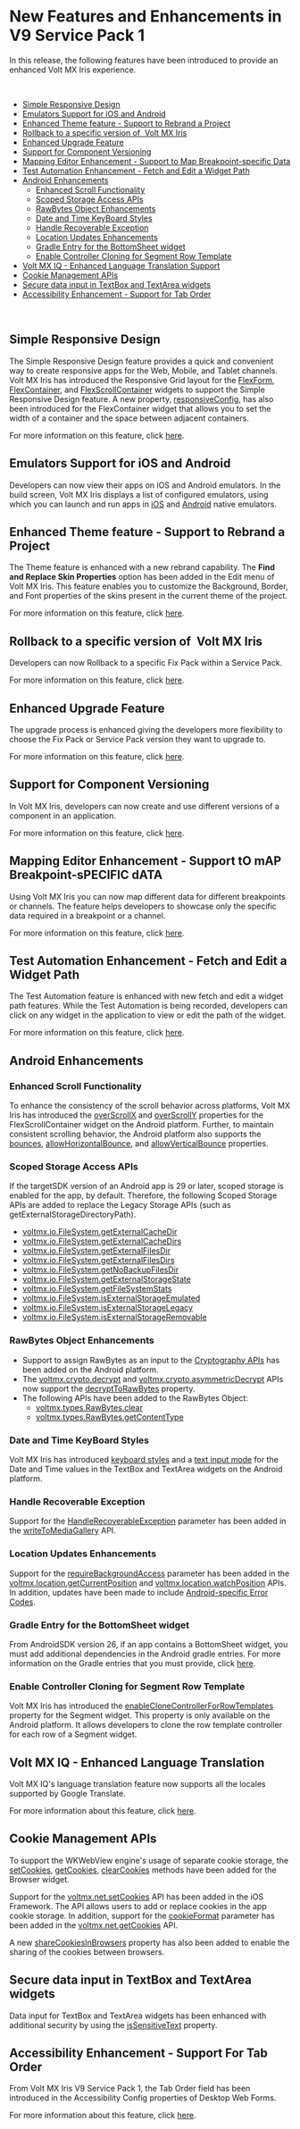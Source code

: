                          

New Features and Enhancements in V9 Service Pack 1
==================================================

In this release, the following features have been introduced to provide an enhanced Volt MX Iris experience.

 

*   [Simple Responsive Design](#simple-responsive-design)
*   [Emulators Support for iOS and Android](#emulators-support-for-ios-and-android)
*   [Enhanced Theme feature - Support to Rebrand a Project](#enhanced-theme-feature-support-to-rebrand-a-project)
*   [Rollback to a specific version of  Volt MX Iris](#rollback-to-a-specific-version-of)
*   [Enhanced Upgrade Feature](#enhanced-upgrade-feature)
*   [Support for Component Versioning](#support-for-component-versioning)
*   [Mapping Editor Enhancement - Support to Map Breakpoint-specific Data](#mapping-editor-enhancement-support-to-map-breakpoint-specific-data)
*   [Test Automation Enhancement - Fetch and Edit a Widget Path](#test-automation-enhancement-fetch-and-edit-a-widget-path)
*   [Android Enhancements](#android-enhancements)
    *   [Enhanced Scroll Functionality](#enhanced-scroll-functionality)
    *   [Scoped Storage Access APIs](#scoped-storage-access-apis)
    *   [RawBytes Object Enhancements](#rawbytes-object-enhancements)
    *   [Date and Time KeyBoard Styles](#date-and-time-keyboard-styles)
    *   [Handle Recoverable Exception](#handle-recoverable-exception)
    *   [Location Updates Enhancements](#location-updates-enhancements)
    *   [Gradle Entry for the BottomSheet widget](#gradle-entry-for-the-bottomsheet-widget)
    *   [Enable Controller Cloning for Segment Row Template](#enable-controller-cloning-for-segment-row-template)
*   [Volt MX IQ - Enhanced Language Translation Support](#volt-mx-iq-enhanced-language-translation)
*   [Cookie Management APIs](#cookie-management-apis)
*   [Secure data input in TextBox and TextArea widgets](#secure-data-input-in-textbox-and-textarea-widgets)
*   [Accessibility Enhancement - Support for Tab Order](#accessibility-enhancement-support-for-tab-order)

 

Simple Responsive Design
------------------------

The Simple Responsive Design feature provides a quick and convenient way to create responsive apps for the Web, Mobile, and Tablet channels.  
Volt MX  Iris has introduced the Responsive Grid layout for the [FlexForm](../../../Iris/iris_widget_prog_guide/Content/FlexForm_Properties.md#flexResponsive), [FlexContainer](../../../Iris/iris_widget_prog_guide/Content/FlexContainer_Properties.md#flexResponsive), and [FlexScrollContainer](../../../Iris/iris_widget_prog_guide/Content/FlexScrollContainer_Properties.md#flexResponsive) widgets to support the Simple Responsive Design feature. A new property, [responsiveConfig](../../../Iris/iris_widget_prog_guide/Content/FlexContainer_Properties.md#responsiveConfig), has also been introduced for the FlexContainer widget that allows you to set the width of a container and the space between adjacent containers.

For more information on this feature, click [here](../../../Iris/iris_user_guide/Content/Responsive_Design.md).

Emulators Support for iOS and Android
-------------------------------------

Developers can now view their apps on iOS and Android emulators. In the build screen, Volt MX Iris displays a list of configured emulators, using which you can launch and run apps in [iOS](../../../Iris/iris_user_guide/Content/SUGiPhone.md#launch-the-app-using-run-on-my-device-or-the-emulator-menu) and [Android](../../../Iris/iris_user_guide/Content/SUG_Android.md#launch-the-app-using-run-on-my-device-or-the-emulator-menu) native emulators.

Enhanced Theme feature - Support to Rebrand a Project
-----------------------------------------------------

The Theme feature is enhanced with a new rebrand capability. The **Find and Replace Skin Properties** option has been added in the Edit menu of Volt MX Iris. This feature enables you to customize the Background, Border, and Font properties of the skins present in the current theme of the project.

For more information on this feature, click [here](../../../Iris/iris_user_guide/Content/FindReplaceSkin.md).

Rollback to a specific version of  Volt MX Iris
-----------------------------------------------------

Developers can now Rollback to a specific Fix Pack within a Service Pack.

For more information on this feature, click [here](../../../Iris/iris_starter_install_win/Content/Upgrade.md#rollback-to-a-previous-version-of-volt-mx-iris).

Enhanced Upgrade Feature
------------------------

The upgrade process is enhanced giving the developers more flexibility to choose the Fix Pack or Service Pack version they want to upgrade to.

For more information on this feature, click [here](../../../Iris/iris_starter_install_win/Content/Upgrade.md#update-volt-mx-iris).

Support for Component Versioning
--------------------------------

In Volt MX Iris, developers can now create and use different versions of a component in an application.

For more information on this feature, click [here](../../../Iris/iris_user_guide/Content/C_UsingComponents.md#import-different-versions-of-an-existing-component).

Mapping Editor Enhancement - Support tO mAP Breakpoint-sPECIFIC dATA
--------------------------------------------------------------------

Using Volt MX Iris you can now map different data for different breakpoints or channels. The feature helps developers to showcase only the specific data required in a breakpoint or a channel.

For more information on this feature, click [here](../../../Iris/iris_user_guide/Content/ActionsMapping.md#map-data-across-channels-and-breakpoints).

Test Automation Enhancement - Fetch and Edit a Widget Path
----------------------------------------------------------

The Test Automation feature is enhanced with new fetch and edit a widget path features. While the Test Automation is being recorded, developers can click on any widget in the application to view or edit the path of the widget.

For more information on this feature, click [here](../../../Iris/iris_user_guide/Content/TestAutomation.md#fetchWidget).

Android Enhancements
--------------------

### Enhanced Scroll Functionality

To enhance the consistency of the scroll behavior across platforms, Volt MX Iris has introduced the [overScrollX](../../../Iris/iris_widget_prog_guide/Content/FlexScrollContainer_Properties.md#overScrollX) and [overScrollY](../../../Iris/iris_widget_prog_guide/Content/FlexScrollContainer_Properties.md#overScrollY) properties for the FlexScrollContainer widget on the Android platform. Further, to maintain consistent scrolling behavior, the Android platform also supports the [bounces](../../../Iris/iris_widget_prog_guide/Content/FlexScrollContainer_Properties.md#bounceAndroid), [allowHorizontalBounce](../../../Iris/iris_widget_prog_guide/Content/FlexScrollContainer_Properties.md#hbounceAndroid), and [allowVerticalBounce](../../../Iris/iris_widget_prog_guide/Content/FlexScrollContainer_Properties.md#vbounceAndroid) properties.

### Scoped Storage Access APIs

If the targetSDK version of an Android app is 29 or later, scoped storage is enabled for the app, by default. Therefore, the following Scoped Storage APIs are added to replace the Legacy Storage APIs (such as getExternalStorageDirectoryPath).

*   [voltmx.io.FileSystem.getExternalCacheDir](../../../Iris/iris_api_dev_guide/content/voltmx.io.filesystem_functions.md#getExternalCacheDir)
*   [voltmx.io.FileSystem.getExternalCacheDirs](../../../Iris/iris_api_dev_guide/content/voltmx.io.filesystem_functions.md#getExternalCacheDirs)
*   [voltmx.io.FileSystem.getExternalFilesDir](../../../Iris/iris_api_dev_guide/content/voltmx.io.filesystem_functions.md#volt-mx-io-filesystem-getexternalfilesdir)
*   [voltmx.io.FileSystem.getExternalFilesDirs](../../../Iris/iris_api_dev_guide/content/voltmx.io.filesystem_functions.md#volt-mx-io-filesystem-getexternalfilesdirs)
*   [voltmx.io.FileSystem.getNoBackupFilesDir](../../../Iris/iris_api_dev_guide/content/voltmx.io.filesystem_functions.md#getNoBackupFilesDir)
*   [voltmx.io.FileSystem.getExternalStorageState](../../../Iris/iris_api_dev_guide/content/voltmx.io.filesystem_functions.md#getExternalStorageState)
*   [voltmx.io.FileSystem.getFileSystemStats](../../../Iris/iris_api_dev_guide/content/voltmx.io.filesystem_functions.md#voltmx.io.)
*   [voltmx.io.FileSystem.isExternalStorageEmulated](../../../Iris/iris_api_dev_guide/content/voltmx.io.filesystem_functions.md#volt-mx-io-filesystem-isexternalstorageemulated)
*   [voltmx.io.FileSystem.isExternalStorageLegacy](../../../Iris/iris_api_dev_guide/content/voltmx.io.filesystem_functions.md#isExternalStorageLegacy)
*   [voltmx.io.FileSystem.isExternalStorageRemovable](../../../Iris/iris_api_dev_guide/content/voltmx.io.filesystem_functions.md#volt-mx-io-filesystem-isexternalstorageremovable)

### RawBytes Object Enhancements

*   Support to assign RawBytes as an input to the [Cryptography APIs](../../../Iris/iris_api_dev_guide/content/voltmx.crypto_functions.md#functions) has been added on the Android platform.
*   The [voltmx.crypto.decrypt](../../../Iris/iris_api_dev_guide/content/voltmx.crypto_functions.md#decrypt) and [voltmx.crypto.asymmetricDecrypt](../../../Iris/iris_api_dev_guide/content/voltmx.crypto_functions.md#asymmetricDecrypt) APIs now support the [decryptToRawBytes](../../../Iris/iris_api_dev_guide/content/voltmx.crypto_functions.md#decryptToRawBytes) property.
*   The following APIs have been added to the RawBytes Object:
    *   [voltmx.types.RawBytes.clear](../../../Iris/iris_api_dev_guide/content/voltmx.types_objects_rawbytes.md#clear)
    *   [voltmx.types.RawBytes.getContentType](../../../Iris/iris_api_dev_guide/content/voltmx.types_objects_rawbytes.md#getContentType)

### Date and Time KeyBoard Styles

Volt MX  Iris has introduced [keyboard styles](../../../Iris/iris_widget_prog_guide/Content/TextBox_Properties.md#dateTimekeyBoard) and a [text input mode](../../../Iris/iris_widget_prog_guide/Content/TextBox_Properties.md#dateTimeTextInputMode) for the Date and Time values in the TextBox and TextArea widgets on the Android platform.

### Handle Recoverable Exception

Support for the [HandleRecoverableException](../../../Iris/iris_api_dev_guide/content/image_methods.md#handleRecoverableException) parameter has been added in the [writeToMediaGallery](../../../Iris/iris_api_dev_guide/content/image_methods.md#writeToMediaGallery) API.

### Location Updates Enhancements

Support for the [requireBackgroundAccess](../../../Iris/iris_api_dev_guide/content/voltmx.location_functions.md#requiredBackgroundAccess) parameter has been added in the [voltmx.location.getCurrentPosition](../../../Iris/iris_api_dev_guide/content/voltmx.location_functions.md#getCurrentPosition) and [voltmx.location.watchPosition](../../../Iris/iris_api_dev_guide/content/voltmx.location_functions.md#watchPosition) APIs.  
In addition, updates have been made to include [Android-specific Error Codes](../../../Iris/iris_api_dev_guide/content/voltmx.location_functions.md#Android_ErrorCodes).

### Gradle Entry for the BottomSheet widget

From AndroidSDK version 26, if an app contains a BottomSheet widget, you must add additional dependencies in the Android gradle entries. For more information on the Gradle entries that you must provide, click [here](../../../Iris/iris_widget_prog_guide/Content/BottomSheet.md#gradleEntry).

### Enable Controller Cloning for Segment Row Template

Volt MX  Iris has introduced the [enableCloneControllerForRowTemplates](../../../Iris/iris_widget_prog_guide/Content/Segment_Properties.md#enableCloneControllerForRowTemplates) property for the Segment widget. This property is only available on the Android platform. It allows developers to clone the row template controller for each row of a Segment widget.

Volt MX  IQ - Enhanced Language Translation
------------------------------------------

Volt MX  IQ's language translation feature now supports all the locales supported by Google Translate.

For more information about this feature, click [here](../../../Iris/iris_user_guide/Content/VoltMX_IQ.md).

Cookie Management APIs
----------------------

To support the WKWebView engine's usage of separate cookie storage, the [setCookies](../../../Iris/iris_widget_prog_guide/Content/Browser_Methods.md), [getCookies](../../../Iris/iris_widget_prog_guide/Content/Browser_Methods.md), [clearCookies](../../../Iris/iris_widget_prog_guide/Content/Browser_Methods.md) methods have been added for the Browser widget.

Support for the [voltmx.net.setCookies](../../../Iris/iris_api_dev_guide/content/voltmx.net_functions.md#setCookies) API has been added in the iOS Framework. The API allows users to add or replace cookies in the app cookie storage. In addition, support for the [cookieFormat](../../../Iris/iris_api_dev_guide/content/voltmx.net_functions.md.html#cookieFormat) parameter has been added in the [voltmx.net.getCookies](../../../Iris/iris_api_dev_guide/content/voltmx.net_functions.md.html#voltmx.net8) API.

A new [shareCookiesInBrowsers](../../../Iris/iris_widget_prog_guide/Content/Browser_Methods.md) property has also been added to enable the sharing of the cookies between browsers.

Secure data input in TextBox and TextArea widgets
-------------------------------------------------

Data input for TextBox and TextArea widgets has been enhanced with additional security by using the [isSensitiveText](../../../Iris/iris_widget_prog_guide/Content/TextBox_Properties.md#isSensitiveText) property.

Accessibility Enhancement - Support For Tab Order
-------------------------------------------------

From Volt MX Iris V9 Service Pack 1, the Tab Order field has been introduced in the Accessibility Config properties of Desktop Web Forms.

For more information about this feature, click [here](../../../Iris/app_design_dev/Content/Accessibility_Iris.md#taborder).
